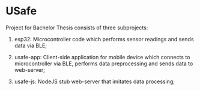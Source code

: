 # USafe

Project for Bachelor Thesis consists of three subprojects:

1) esp32: Microcontroller code which performs sensor readings and sends data via BLE;

2) usafe-app: Client-side application for mobile device which connects to microcontroller via BLE, performs data preprocessing and sends data to web-server;

3) usafe-js: NodeJS stub web-server that imitates data processing;
